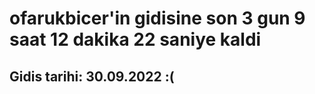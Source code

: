 # ofarukbicer'in gidisine son 3 gun 9 saat 12 dakika 22 saniye kaldi

## Gidis tarihi: 30.09.2022 :(